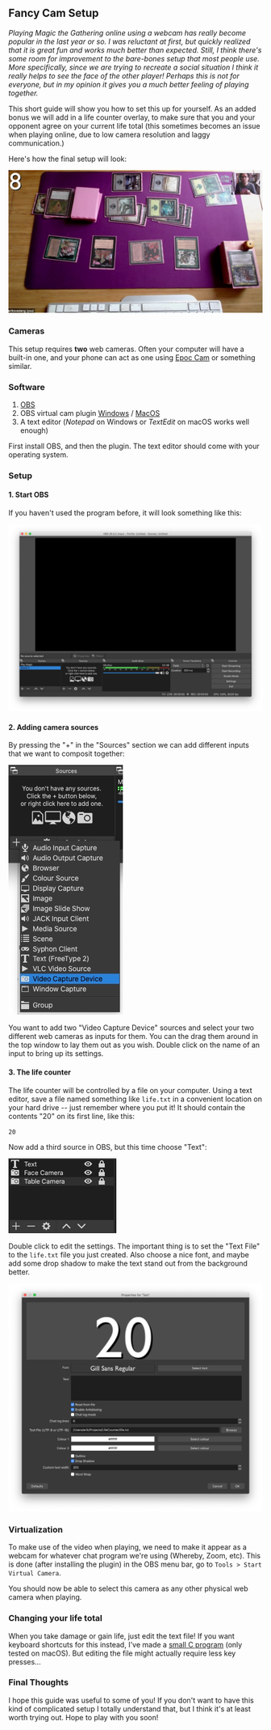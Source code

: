 ## Fancy Cam Setup

*Playing Magic the Gathering online using a webcam has really become popular in the last year or so. I was reluctant at first, but quickly realized that it is great fun and works much better than expected. Still, I think there's some room for improvement to the bare-bones setup that most people use. More specifically, since we are trying to recreate a social situation I think it really helps to see the face of the other player! Perhaps this is not for everyone, but in my opinion it gives you a much better feeling of playing together.*

This short guide will show you how to set this up for yourself. As an added bonus we will add in a life counter overlay, to make sure that you and your opponent agree on your current life total (this sometimes becomes an issue when playing online, due to low camera resolution and laggy communication.)

Here's how the final setup will look:

<img src="img/final_result.jpg">

### Cameras

This setup requires **two** web cameras. Often your computer will have a built-in one, and your phone can act as one using [Epoc Cam]() or something similar.

### Software

1. [OBS](https://obsproject.com/)
2. OBS virtual cam plugin [Windows](https://obsproject.com/forum/resources/obs-virtualcam.949/) / [MacOS](https://github.com/johnboiles/obs-mac-virtualcam)
3. A text editor (*Notepad* on Windows or *TextEdit* on macOS works well enough)

First install OBS, and then the plugin. The text editor should come with your operating system.

### Setup

#### 1. Start OBS

If you haven't used the program before, it will look something like this:

<img src="img/obs_empty.jpg">

#### 2. Adding camera sources

By pressing the "+" in the "Sources" section we can add different inputs that we want to composit together:

<img src="img/obs_add_camera.jpg">

You want to add two "Video Capture Device" sources and select your two different web cameras as inputs for them. You can the drag them around in the top window to lay them out as you wish. Double click on the name of an input to bring up its settings.

#### 3. The life counter

The life counter will be controlled by a file on your computer. Using a text editor, save a file named something like `life.txt` in a convenient location on your hard drive -- just remember where you put it! It should contain the contents "20" on its first line, like this:

```text
20
```

Now add a third source in OBS, but this time choose "Text":

<img src="img/obs_final_scene.jpg">

Double click to edit the settings. The important thing is to set the "Text File" to the `life.txt` file you just created. Also choose a nice font, and maybe add some drop shadow to make the text stand out from the background better.

<img src="img/obs_text_properties.jpg">


### Virtualization

To make use of the video when playing, we need to make it appear as a webcam for whatever chat program we're using (Whereby, Zoom, etc). This is done (after installing the plugin) in the OBS menu bar, go to `Tools > Start Virtual Camera`.

You should now be able to select this camera as any other physical web camera when playing.

### Changing your life total

When you take damage or gain life, just edit the text file! If you want keyboard shortcuts for this instead, I've made a [small C program](lifecounter.c) (only tested on macOS). But editing the file might actually require less key presses...

### Final Thoughts

I hope this guide was useful to some of you! If you don't want to have this kind of complicated setup I totally understand that, but I think it's at least worth trying out. Hope to play with you soon!
